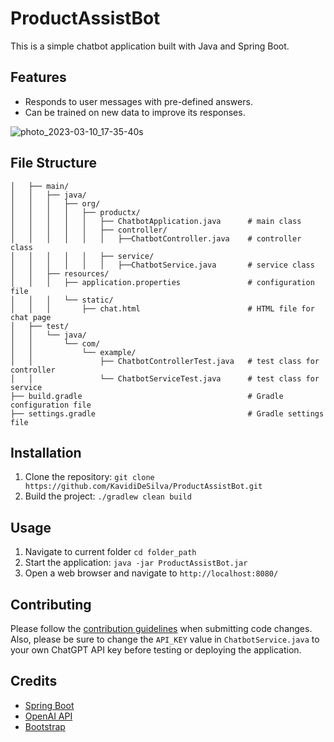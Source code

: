 # ProductAssistBot

This is a simple chatbot application built with Java and Spring Boot.

## Features

- Responds to user messages with pre-defined answers.
- Can be trained on new data to improve its responses.

![photo_2023-03-10_17-35-40s](https://user-images.githubusercontent.com/40288071/224312266-57dca1e1-2bdc-43a4-b1e4-e7607231e01f.jpg)


## File Structure

```├── src/
│   ├── main/
│   │   ├── java/
│   │   │   ├── org/
│   │   │   │   ├── productx/
│   │   │   │   │   ├── ChatbotApplication.java      # main class
│   │   │   │   │   ├── controller/
│   │   │   │   │   │   ├──ChatbotController.java    # controller class
│   │   │   │   │   ├── service/
│   │   │   │   │   │   ├──ChatbotService.java       # service class
│   │   ├── resources/
│   │   │   ├── application.properties               # configuration file
│   │   │   └── static/
│   │   │       ├── chat.html                        # HTML file for chat page
│   ├── test/
│   │   └── java/
│   │       └── com/
│   │           └── example/
│   │               ├── ChatbotControllerTest.java   # test class for controller
│   │               └── ChatbotServiceTest.java      # test class for service
├── build.gradle                                     # Gradle configuration file
├── settings.gradle                                  # Gradle settings file
```
## Installation

1. Clone the repository: `git clone https://github.com/KavidiDeSilva/ProductAssistBot.git`
2. Build the project: `./gradlew clean build`

## Usage

1. Navigate to current folder `cd folder_path`
2. Start the application: `java -jar ProductAssistBot.jar`
3. Open a web browser and navigate to `http://localhost:8080/`

## Contributing

Please follow the [contribution guidelines](CONTRIBUTING.md) when submitting code changes.
Also, please be sure to change the `API_KEY` value in `ChatbotService.java` to your own ChatGPT API key before testing or deploying the application.

## Credits

- [Spring Boot](https://spring.io/projects/spring-boot)
- [OpenAI API](https://openai.com/api/)
- [Bootstrap](https://getbootstrap.com/)



